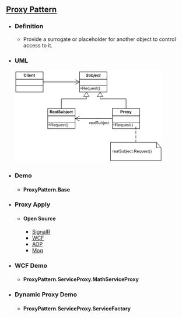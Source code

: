 ﻿## [Proxy Pattern](https://www.dofactory.com/net/proxy-design-pattern)
- ### Definition
  - Provide a surrogate or placeholder for another object to control access to it.
- ### UML
  [comment]:![Proxy](https://www.dofactory.com/images/diagrams/net/proxy.gif)
  ![Proxy](proxy.gif)
- ### Demo
  - #### ProxyPattern.Base
- ### Proxy Apply ###
  - #### Open Source
    - [SignalR](https://github.com/SignalR/SignalR/blob/master/src/Microsoft.AspNet.SignalR.Client/Hubs/HubProxy.cs)
    - [WCF](https://github.com/dotnet/wcf/blob/f0b3b4935eb97807dbed7b73f25fbf160a523eac/src/System.Private.ServiceModel/src/System/ServiceModel/ChannelFactory.cs)
    - [AOP](https://github.com/autofac/Autofac.Extras.DynamicProxy)
    - [Moq](https://github.com/moq/moq4/tree/master/src/Moq/ProxyFactories)
- ### WCF Demo
  - #### ProxyPattern.ServiceProxy.MathServiceProxy
- ### Dynamic Proxy Demo 
  - #### ProxyPattern.ServiceProxy.ServiceFactory
